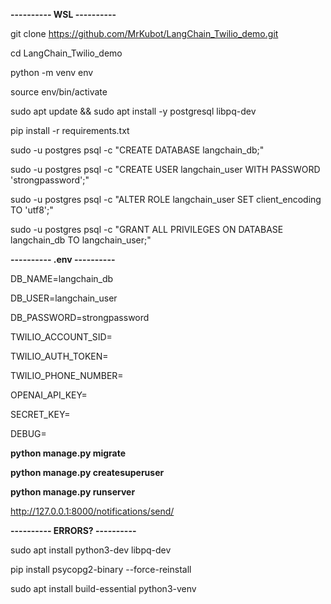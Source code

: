 **---------- WSL ----------**

git clone https://github.com/MrKubot/LangChain_Twilio_demo.git

cd LangChain_Twilio_demo

python -m venv env

source env/bin/activate

sudo apt update && sudo apt install -y postgresql libpq-dev

pip install -r requirements.txt

sudo -u postgres psql -c "CREATE DATABASE langchain_db;"

sudo -u postgres psql -c "CREATE USER langchain_user WITH PASSWORD 'strongpassword';"

sudo -u postgres psql -c "ALTER ROLE langchain_user SET client_encoding TO 'utf8';"

sudo -u postgres psql -c "GRANT ALL PRIVILEGES ON DATABASE langchain_db TO langchain_user;"

**---------- .env ----------**

DB_NAME=langchain_db

DB_USER=langchain_user

DB_PASSWORD=strongpassword

TWILIO_ACCOUNT_SID=

TWILIO_AUTH_TOKEN=

TWILIO_PHONE_NUMBER=

OPENAI_API_KEY=

SECRET_KEY=

DEBUG=


**python manage.py migrate**

**python manage.py createsuperuser**

**python manage.py runserver**

http://127.0.0.1:8000/notifications/send/


**---------- ERRORS? ----------**

sudo apt install python3-dev libpq-dev

pip install psycopg2-binary --force-reinstall

sudo apt install build-essential python3-venv
